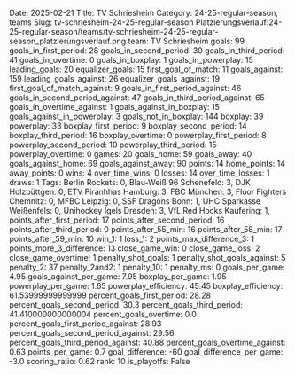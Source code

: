 Date: 2025-02-21
Title: TV Schriesheim
Category: 24-25-regular-season, teams
Slug: tv-schriesheim-24-25-regular-season
Platzierungsverlauf:24-25-regular-season/teams/tv-schriesheim-24-25-regular-season_platzierungsverlauf.png
team: TV Schriesheim
goals: 99
goals_in_first_period: 28
goals_in_second_period: 30
goals_in_third_period: 41
goals_in_overtime: 0
goals_in_boxplay: 1
goals_in_powerplay: 15
leading_goals: 20
equalizer_goals: 15
first_goal_of_match: 11
goals_against: 159
leading_goals_against: 26
equalizer_goals_against: 19
first_goal_of_match_against: 9
goals_in_first_period_against: 46
goals_in_second_period_against: 47
goals_in_third_period_against: 65
goals_in_overtime_against: 1
goals_against_in_boxplay: 15
goals_against_in_powerplay: 3
goals_not_in_boxplay: 144
boxplay: 39
powerplay: 33
boxplay_first_period: 9
boxplay_second_period: 14
boxplay_third_period: 16
boxplay_overtime: 0
powerplay_first_period: 8
powerplay_second_period: 10
powerplay_third_period: 15
powerplay_overtime: 0
games: 20
goals_home: 59
goals_away: 40
goals_against_home: 69
goals_against_away: 90
points: 14
home_points: 14
away_points: 0
wins: 4
over_time_wins: 0
losses: 14
over_time_losses: 1
draws: 1
Tags:  Berlin Rockets: 0,  Blau-Weiß 96 Schenefeld: 3,  DJK Holzbüttgen: 0,  ETV Piranhhas Hamburg: 3,  FBC München: 3,  Floor Fighters Chemnitz: 0,  MFBC Leipzig: 0,  SSF Dragons Bonn: 1,  UHC Sparkasse Weißenfels: 0,  Unihockey Igels Dresden: 3,  VfL Red Hocks Kaufering: 1,
points_after_first_period: 17
points_after_second_period: 16
points_after_third_period: 0
points_after_55_min: 16
points_after_58_min: 17
points_after_59_min: 10
win_1: 1
loss_1: 2
points_max_difference_3: 1
points_more_3_difference: 13
close_game_win: 0
close_game_loss: 2
close_game_overtime: 1
penalty_shot_goals: 1
penalty_shot_goals_against: 5
penalty_2: 37
penalty_2and2: 1
penalty_10: 1
penalty_ms: 0
goals_per_game: 4.95
goals_against_per_game: 7.95
boxplay_per_game: 1.95
powerplay_per_game: 1.65
powerplay_efficiency: 45.45
boxplay_efficiency: 61.53999999999999
percent_goals_first_period: 28.28
percent_goals_second_period: 30.3
percent_goals_third_period: 41.410000000000004
percent_goals_overtime: 0.0
percent_goals_first_period_against: 28.93
percent_goals_second_period_against: 29.56
percent_goals_third_period_against: 40.88
percent_goals_overtime_against: 0.63
points_per_game: 0.7
goal_difference: -60
goal_difference_per_game: -3.0
scoring_ratio: 0.62
rank: 10
is_playoffs: False
